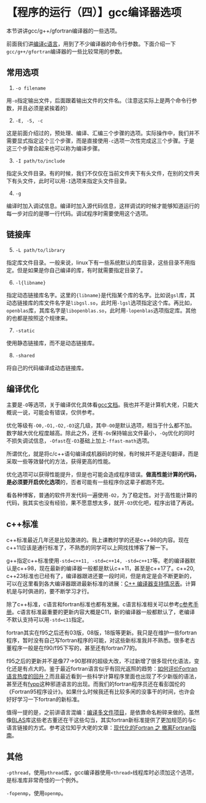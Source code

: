 # 【程序的运行（四）】gcc编译器选项

本节讲讲gcc/g++/gfortran编译器的一些选项。

前面我们讲[编译c语言](../let-the-program-run/compile-c-language.md)，用到了不少编译器的命令行参数。下面介绍一下`gcc/g++/gfortran`编译器的一些比较常用的参数。

## 常用选项

1. `-o filename`

用`-o`指定输出文件，后面跟着输出文件的文件名。（注意这实际上是两个命令行参数，并且必须是紧挨着的）

2. `-E, -S, -c`

这是前面介绍过的，预处理、编译、汇编三个步骤的选项。实际操作中，我们并不需要显式指定这个三个步骤，而是直接使用`-c`选项一次性完成这三个步骤。于是这三个步骤合起来也可以称为编译步骤。

3. `-I path/to/include`

指定头文件目录。有的时候，我们不仅仅在当前文件夹下有头文件，在别的文件夹下有头文件，此时可以用`-I`选项来指定头文件目录。

4. `-g`

编译时加入调试信息。编译时加入源代码信息，这样调试的时候才能够知道运行的每一步对应的是哪一行代码。调试程序时需要使用这个选项。

## 链接库

5. `-L path/to/library`

指定库文件目录。一般来说，linux下有一些系统默认的库目录，这些目录不用指定。但是如果是你自己编译的库，有时就需要指定目录了。

6. `-l{libname}`

指定动态链接库名字。这里的`{libname}`是代指某个库的名字。比如说`gsl`库，其动态链接库的库文件名字是`libgsl.so`，此时用`-lgsl`选项指定这个库。再比如，`openblas`库，其库名字是`libopenblas.so`，此时用`-lopenblas`选项指定库。其他的也都是按照这个规律来。

7. `-static`

使用静态链接库，而不是动态链接库。

8. `-shared`

将自己的代码编译成动态链接库。

## 编译优化

主要是`-O`等选项，关于编译优化具体看[gcc文档](https://gcc.gnu.org/onlinedocs/gcc/Optimize-Options.html)。我也并不是计算机大佬，只能大概说一说，可能会有错误，仅供参考。

优化等级有`-O0,-O1,-O2,-O3`这几级，其中`-O0`是默认选项，相当于什么都不加。数字越大优化程度越高。除此之外，还有`-Os`保持输出文件最小，`-Og`优化的同时不损失调试信息，`-Ofast`在`-O3`基础上加上`-ffast-math`选项。

所谓优化，就是将c/c++语句编译成机器码的时候，有时候并不是逐句翻译，而是采取一些等效替代的方法，获得更高的性能。

优化选项可以获得性能提升，但是也可能会造成程序错误。**做高性能计算的代码，是必须要开启优化选项**的，否者可能有一些程序你这辈子都跑不完。

看各种博客，普通的软件开发代码一遍使用`-O2`，为了稳定性。对于高性能计算的代码，我其实也没有经验，果不愿意想太多，就开`-O3`优化吧，程序出错了再说。

## c++标准

c++标准最近几年还是比较激进的。我上课教时学的还是c++98的内容。现在c++11应该是通行标准了，不熟悉的同学可以上网找找博客了解一下。

g++指定c++标准使用`-std=c++11, -std=c++14, -std=c++17`等。老的编译器默认是c++98，现在最新的编译器一般都是默认c++11，甚至是c++17了。c++20, c++23标准也已经有了，编译器跟进还要一段时间，但是肯定是会不断更新的，可以在这里看到各大编译器跟进最新标准的进展：[C++ 编译器支持情况表](https://zh.cppreference.com/w/cpp/compiler_support)。计算机是与时俱进的，要不断学习才行。

除了c++标准，c语言和fortran标准也都有发展。c语言标准相关可以参考[c参考手册](https://zh.cppreference.com/w/c)。c语言标准最重要的更新内容大概是C11，新的编译器一般都默认了，老编译不默认支持可以用`-std=c11`指定。

fortran其实在f95之后还有03版，08版，18版等更新。我只是在维护一些fortran程序，暂时没有自己写fortran程序的可能，对这些新标准我并不熟悉。很多老古董程序一般是在f90/f95下写的，甚至还有fortran77的。

f95之后的更新并不是像77->90那样的超级大改，不过新增了很多现代化语法，变化还是有点大的。鉴于最近fortran语言似乎有回光返照的趋势：[如何评价Fortran语言热度的回升？](https://www.zhihu.com/question/466784149/answer/1984007533)而且最近看到一些科学计算程序里面也出现了不少新版的语法，甚至还有[fypp](https://github.com/aradi/fypp)这种邪道语言的出现。而我们的fortran程序员还在看彭国伦的《Fortran95程序设计》。如果什么时候我还有比较多闲的没事干的时间，也许会好好学习一下fortran的新标准。

值得一提的是，之前讲语言混编：[编译多文件项目](../let-the-program-run/compile-multi-file-project.md)，是依靠命名粉碎来做的。虽然像[BLAS](http://www.netlib.org/blas/)库这些老古董还在干这些勾当，其实fortran新标准提供了更加规范的与c语言链接的方式。参考这位知乎大佬的文章：[现代化的Fortran 之 撤离Fortran指南](https://zhuanlan.zhihu.com/p/21470601)。

## 其他

`-pthread`，使用`pthread`库，gcc编译器使用`<thread>`线程库时必须加这个选项，是标准库非常奇怪的一个例外。

`-fopenmp`，使用`openmp`。
